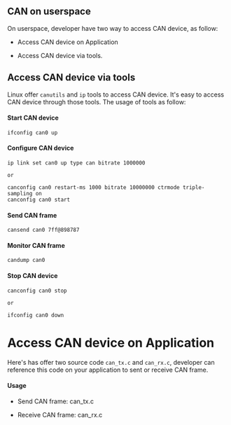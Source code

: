 CAN on userspace
---------------------------------

On userspace, developer have two way to access CAN device, as follow:

* Access CAN device on Application

* Access CAN device via tools.

## Access CAN device via tools

Linux offer `canutils` and `ip` tools to access CAN device. It's easy to access
CAN device through those tools. The usage of tools as follow:

#### Start CAN device

```
ifconfig can0 up
```

#### Configure CAN device

```
ip link set can0 up type can bitrate 1000000

or

canconfig can0 restart-ms 1000 bitrate 10000000 ctrmode triple-sampling on
canconfig can0 start
```

#### Send CAN frame

```
cansend can0 7ff@898787
```

#### Monitor CAN frame

```
candump can0
```

#### Stop CAN device

```
canconfig can0 stop

or 

ifconfig can0 down
```

# Access CAN device on Application

Here's has offer two source code `can_tx.c` and `can_rx.c`, developer can 
reference this code on your application to sent or receive CAN frame.

#### Usage

* Send CAN frame: can_tx.c

* Receive CAN frame: can_rx.c
